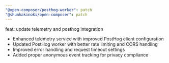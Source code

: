 ```yaml
---
"@open-composer/posthog-worker": patch
"@shunkakinoki/open-composer": patch
---
```


feat: update telemetry and posthog integration

- Enhanced telemetry service with improved PostHog client configuration
- Updated PostHog worker with better rate limiting and CORS handling
- Improved error handling and request timeout settings
- Added proper anonymous event tracking for privacy compliance
